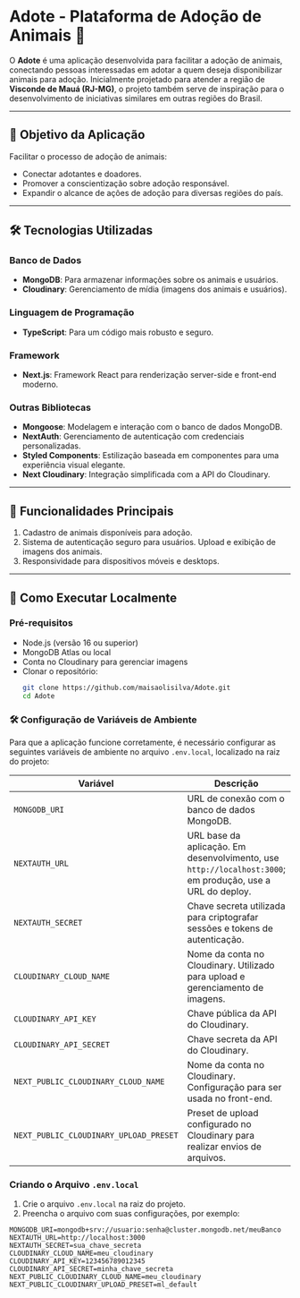 # Adote - Plataforma de Adoção de Animais 🐾

O **Adote** é uma aplicação desenvolvida para facilitar a adoção de animais, conectando pessoas interessadas em adotar a quem deseja disponibilizar animais para adoção. Inicialmente projetado para atender a região de **Visconde de Mauá (RJ-MG)**, o projeto também serve de inspiração para o desenvolvimento de iniciativas similares em outras regiões do Brasil.

---

## 🌟 **Objetivo da Aplicação**
Facilitar o processo de adoção de animais:
- Conectar adotantes e doadores.
- Promover a conscientização sobre adoção responsável.
- Expandir o alcance de ações de adoção para diversas regiões do país.

---

## 🛠 **Tecnologias Utilizadas**

### **Banco de Dados**
- **MongoDB**: Para armazenar informações sobre os animais e usuários.
- **Cloudinary**: Gerenciamento de mídia (imagens dos animais e usuários).

### **Linguagem de Programação**
- **TypeScript**: Para um código mais robusto e seguro.

### **Framework**
- **Next.js**: Framework React para renderização server-side e front-end moderno.

### **Outras Bibliotecas**
- **Mongoose**: Modelagem e interação com o banco de dados MongoDB.
- **NextAuth**: Gerenciamento de autenticação com credenciais personalizadas.
- **Styled Components**: Estilização baseada em componentes para uma experiência visual elegante.
- **Next Cloudinary**: Integração simplificada com a API do Cloudinary.

---

## 🚀 **Funcionalidades Principais**
1. Cadastro de animais disponíveis para adoção.
2. Sistema de autenticação seguro para usuários.
 Upload e exibição de imagens dos animais.
5. Responsividade para dispositivos móveis e desktops.

---

## 📂 **Como Executar Localmente**

### **Pré-requisitos**
- Node.js (versão 16 ou superior)
- MongoDB Atlas ou local
- Conta no Cloudinary para gerenciar imagens
- Clonar o repositório:
  ```bash
  git clone https://github.com/maisaolisilva/Adote.git
  cd Adote

### 🛠 Configuração de Variáveis de Ambiente

Para que a aplicação funcione corretamente, é necessário configurar as seguintes variáveis de ambiente no arquivo `.env.local`, localizado na raiz do projeto:

| Variável                     | Descrição                                                                                      | Exemplo                          |
|------------------------------|------------------------------------------------------------------------------------------------|----------------------------------|
| `MONGODB_URI`                | URL de conexão com o banco de dados MongoDB.                                                  | `mongodb+srv://<user>:<password>@cluster.mongodb.net/<database>` |
| `NEXTAUTH_URL`               | URL base da aplicação. Em desenvolvimento, use `http://localhost:3000`; em produção, use a URL do deploy. | `http://localhost:3000` ou `https://seusite.vercel.app` |
| `NEXTAUTH_SECRET`            | Chave secreta utilizada para criptografar sessões e tokens de autenticação.                   | `sua_chave_secreta`             |
| `CLOUDINARY_CLOUD_NAME`      | Nome da conta no Cloudinary. Utilizado para upload e gerenciamento de imagens.                | `seu_nome_no_cloudinary`        |
| `CLOUDINARY_API_KEY`         | Chave pública da API do Cloudinary.                                                          | `sua_chave_api`                 |
| `CLOUDINARY_API_SECRET`      | Chave secreta da API do Cloudinary.                                                          | `sua_chave_secreta`             |
| `NEXT_PUBLIC_CLOUDINARY_CLOUD_NAME` | Nome da conta no Cloudinary. Configuração para ser usada no front-end.                     | `seu_nome_no_cloudinary`        |
| `NEXT_PUBLIC_CLOUDINARY_UPLOAD_PRESET` | Preset de upload configurado no Cloudinary para realizar envios de arquivos.             | `ml_default`                    |

### Criando o Arquivo `.env.local`
1. Crie o arquivo `.env.local` na raiz do projeto.
2. Preencha o arquivo com suas configurações, por exemplo:

```env
MONGODB_URI=mongodb+srv://usuario:senha@cluster.mongodb.net/meuBanco
NEXTAUTH_URL=http://localhost:3000
NEXTAUTH_SECRET=sua_chave_secreta
CLOUDINARY_CLOUD_NAME=meu_cloudinary
CLOUDINARY_API_KEY=123456789012345
CLOUDINARY_API_SECRET=minha_chave_secreta
NEXT_PUBLIC_CLOUDINARY_CLOUD_NAME=meu_cloudinary
NEXT_PUBLIC_CLOUDINARY_UPLOAD_PRESET=ml_default

